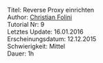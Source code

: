 Titel: Reverse Proxy einrichten  
Author: <a href="mailto:christian.folini@netnea.com">Christian Folini</a>  
Tutorial Nr: 9  
Letztes Update: 16.01.2016  
Erscheinungsdatum: 12.12.2015  
Schwierigkeit: Mittel  
Dauer: 1h  
